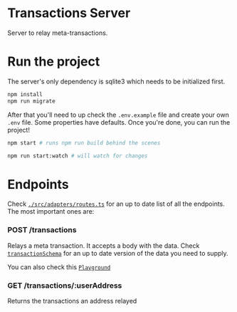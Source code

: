 # Transactions Server

Server to relay meta-transactions.

# Run the project

The server's only dependency is sqlite3 which needs to be initialized first.

```bash
npm install
npm run migrate
```

After that you'll need to up check the `.env.example` file and create your own `.env` file. Some properties have defaults. Once you're done, you can run the project!

```bash
npm start # runs npm run build behind the scenes

npm run start:watch # will watch for changes
```

# Endpoints

Check [`./src/adapters/routes.ts`](https://github.com/decentraland/transactions-server/blob/master/src/adapters/routes.ts) for an up to date list of all the endpoints. The most important ones are:

### POST /transactions

Relays a meta transaction. It accepts a body with the data. Check [`transactionSchema`](https://github.com/decentraland/transactions-server/blob/master/src/types/transaction.ts#L31) for an up to date version of the data you need to supply.

You can also check this [`Playground`](https://web3playground.io/QmZNr3Gj4cR2jzxuzkH15dBRgPgqgB5vZ4mE99YJHsCacm)

### GET /transactions/:userAddress

Returns the transactions an address relayed
